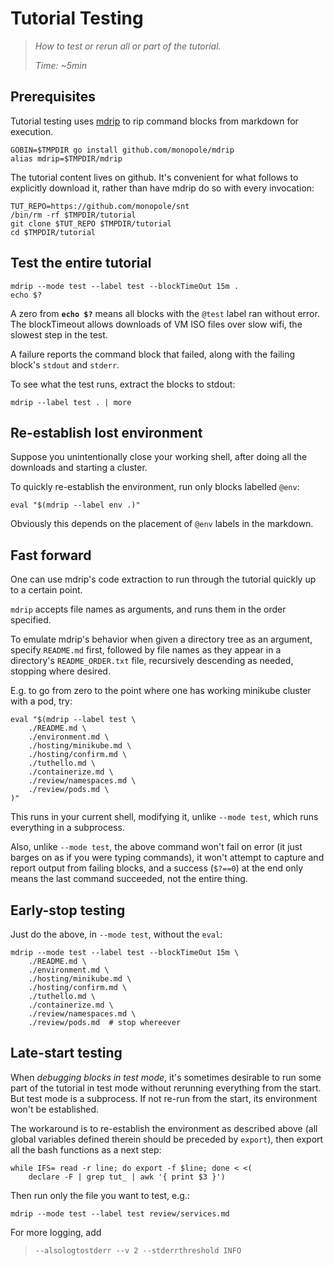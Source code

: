# Tutorial Testing

> _How to test or rerun all or part of the tutorial._
>
> _Time: ~5min_

## Prerequisites

[mdrip]: https://github.com/monopole/mdrip

Tutorial testing uses [mdrip] to rip command blocks
from markdown for execution.

<!-- @installMdrip -->
```
GOBIN=$TMPDIR go install github.com/monopole/mdrip
alias mdrip=$TMPDIR/mdrip
```

The tutorial content lives on github.
It's convenient for what follows to explicitly
download it, rather than have mdrip do so with
every invocation:

<!-- @installContent -->
```
TUT_REPO=https://github.com/monopole/snt
/bin/rm -rf $TMPDIR/tutorial
git clone $TUT_REPO $TMPDIR/tutorial
cd $TMPDIR/tutorial
```


## Test the entire tutorial

<!-- @testAllContent -->
```
mdrip --mode test --label test --blockTimeOut 15m .
echo $?
```

A zero from __`echo $?`__ means
all blocks with the `@test` label ran without error. The
blockTimeout allows downloads of VM ISO files over
slow wifi, the slowest step in the test.

A failure reports the command block that failed,
along with the failing block's `stdout` and `stderr`.

To see what the test runs, extract the blocks to stdout:

<!-- @printScript -->
```
mdrip --label test . | more
```

## Re-establish lost environment

Suppose you unintentionally close your working shell,
after doing all the downloads and starting a cluster.

To quickly re-establish the environment, run only blocks
labelled `@env`:

```
eval "$(mdrip --label env .)"
```

Obviously this depends on the placement of `@env` labels
in the markdown.


## Fast forward

One can use mdrip's code extraction to run through
the tutorial quickly up to a certain point.

`mdrip` accepts file names as arguments, and runs them
in the order specified.

To emulate mdrip's behavior when given a directory tree
as an argument, specify `README.md` first, followed by
file names as they appear in a directory's
`README_ORDER.txt` file, recursively descending as
needed, stopping where desired.

E.g. to go from zero to the point where one has working
minikube cluster with a pod, try:

```
eval "$(mdrip --label test \
    ./README.md \
    ./environment.md \
    ./hosting/minikube.md \
    ./hosting/confirm.md \
    ./tuthello.md \
    ./containerize.md \
    ./review/namespaces.md \
    ./review/pods.md \
)"
```

This runs in your current shell, modifying it, unlike
`--mode test`, which runs everything in a subprocess.

Also, unlike `--mode test`, the above command won't
fail on error (it just barges on as if you were typing
commands), it won't attempt to capture and report
output from failing blocks, and a success (`$?==0`) at
the end only means the last command succeeded, not the
entire thing.


## Early-stop testing

Just do the above, in `--mode test`, without the `eval`:

```
mdrip --mode test --label test --blockTimeOut 15m \
    ./README.md \
    ./environment.md \
    ./hosting/minikube.md \
    ./hosting/confirm.md \
    ./tuthello.md \
    ./containerize.md \
    ./review/namespaces.md \
    ./review/pods.md  # stop whereever
```

## Late-start testing

When _debugging blocks in test mode_, it's sometimes
desirable to run some part of the tutorial in test mode
without rerunning everything from the start.  But test
mode is a subprocess. If not re-run from the start, its
environment won't be established.

The workaround is to re-establish the environment as
described above (all global variables defined therein
should be preceded by `export`), then export all the
bash functions as a next step:

```
while IFS= read -r line; do export -f $line; done < <(
    declare -F | grep tut_ | awk '{ print $3 }')
```

Then run only the file you want to test, e.g.:

```
mdrip --mode test --label test review/services.md
```

For more logging, add

> ```
> --alsologtostderr --v 2 --stderrthreshold INFO
> ```
